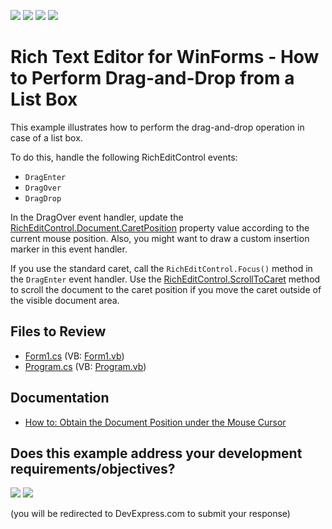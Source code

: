 <!-- default badges list -->
![](https://img.shields.io/endpoint?url=https://codecentral.devexpress.com/api/v1/VersionRange/128610939/24.2.1%2B)
[![](https://img.shields.io/badge/Open_in_DevExpress_Support_Center-FF7200?style=flat-square&logo=DevExpress&logoColor=white)](https://supportcenter.devexpress.com/ticket/details/E2943)
[![](https://img.shields.io/badge/📖_How_to_use_DevExpress_Examples-e9f6fc?style=flat-square)](https://docs.devexpress.com/GeneralInformation/403183)
[![](https://img.shields.io/badge/💬_Leave_Feedback-feecdd?style=flat-square)](#does-this-example-address-your-development-requirementsobjectives)
<!-- default badges end -->

# Rich Text Editor for WinForms - How to Perform Drag-and-Drop from a List Box

This example illustrates how to perform the drag-and-drop operation in case of a list box.

To do this, handle the following RichEditControl events:

* `DragEnter`
* `DragOver`
* `DragDrop`

In the DragOver event handler, update the [RichEditControl.Document.CaretPosition](https://docs.devexpress.com/OfficeFileAPI/DevExpress.XtraRichEdit.API.Native.Document.CaretPosition) property value according to the current mouse position. Also, you might want to draw a custom insertion marker in this event handler.

If you use the standard caret, call the `RichEditControl.Focus()` method in the `DragEnter` event handler. Use the [RichEditControl.ScrollToCaret](https://docs.devexpress.com/WindowsForms/devexpress.xtrarichedit.richeditcontrol.scrolltocaret.overloads) method to scroll the document to the caret position if you move the caret outside of the visible document area.

## Files to Review

* [Form1.cs](./CS/Form1.cs) (VB: [Form1.vb](./VB/Form1.vb))
* [Program.cs](./CS/Program.cs) (VB: [Program.vb](./VB/Program.vb))

## Documentation

* [How to: Obtain the Document Position under the Mouse Cursor](https://docs.devexpress.com/WindowsForms/6012/controls-and-libraries/rich-text-editor/examples/text/how-to-obtain-the-document-position-under-the-mouse-pointer)
<!-- feedback -->
## Does this example address your development requirements/objectives?

[<img src="https://www.devexpress.com/support/examples/i/yes-button.svg"/>](https://www.devexpress.com/support/examples/survey.xml?utm_source=github&utm_campaign=winforms-richedit-perform-drag-and-drop-from-list-box&~~~was_helpful=yes) [<img src="https://www.devexpress.com/support/examples/i/no-button.svg"/>](https://www.devexpress.com/support/examples/survey.xml?utm_source=github&utm_campaign=winforms-richedit-perform-drag-and-drop-from-list-box&~~~was_helpful=no)

(you will be redirected to DevExpress.com to submit your response)
<!-- feedback end -->
